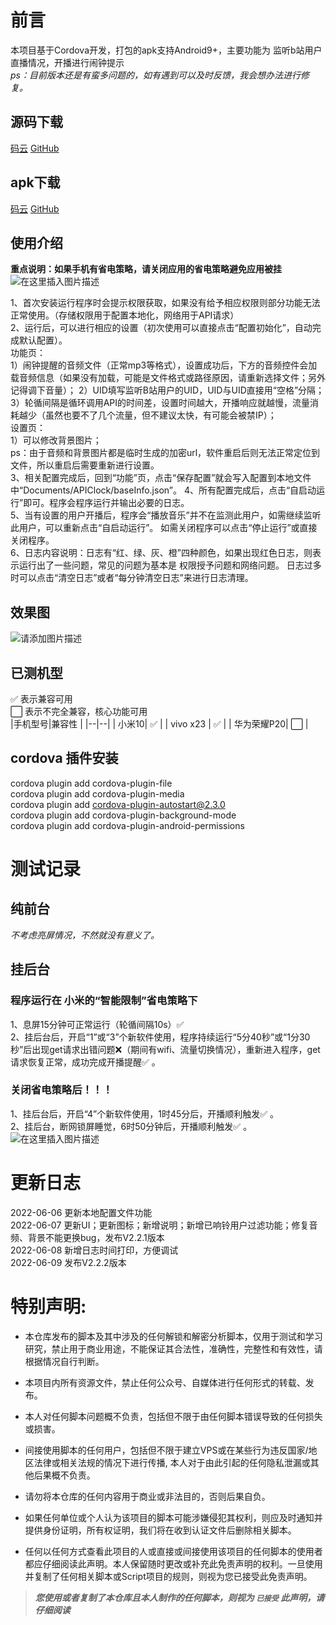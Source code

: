 ﻿# 前言

本项目基于Cordova开发，打包的apk支持Android9+，主要功能为 监听b站用户直播情况，开播进行闹钟提示  
*ps：目前版本还是有蛮多问题的，如有遇到可以及时反馈，我会想办法进行修复。*  
## 源码下载
[码云](https://gitee.com/ikaros-521/API-Clock) [GitHub](https://github.com/Ikaros-521/API-Clock)
## apk下载
[码云](https://gitee.com/ikaros-521/API-Clock/releases/v2.2.1) [GitHub](https://github.com/Ikaros-521/API-Clock/releases)
## 使用介绍
**重点说明：如果手机有省电策略，请关闭应用的省电策略避免应用被挂**
![在这里插入图片描述](https://img-blog.csdnimg.cn/2ee3b91f076741d68197329b5b1a66a0.png)


1、首次安装运行程序时会提示权限获取，如果没有给予相应权限则部分功能无法正常使用。（存储权限用于配置本地化，网络用于API请求）  
2、运行后，可以进行相应的设置（初次使用可以直接点击“配置初始化”，自动完成默认配置）。  
功能页：  
1）闹钟提醒的音频文件（正常mp3等格式），设置成功后，下方的音频控件会加载音频信息（如果没有加载，可能是文件格式或路径原因，请重新选择文件；另外记得调下音量）；
2）UID填写监听B站用户的UID，UID与UID直接用“空格”分隔；  
3）轮循间隔是循环调用API的时间差，设置时间越大，开播响应就越慢，流量消耗越少（虽然也要不了几个流量，但不建议太快，有可能会被禁IP）；  
设置页：  
1）可以修改背景图片；  
ps：由于音频和背景图片都是临时生成的加密url，软件重启后则无法正常定位到文件，所以重启后需要重新进行设置。  
3、相关配置完成后，回到“功能”页，点击“保存配置”就会写入配置到本地文件中“Documents/APIClock/baseInfo.json”。
4、所有配置完成后，点击“自启动运行”即可。程序会程序运行并输出必要的日志。  
5、当有设置的用户开播后，程序会“播放音乐”并不在监测此用户，如需继续监听此用户，可以重新点击“自启动运行”。
如需关闭程序可以点击“停止运行”或直接关闭程序。  
6、日志内容说明：日志有“红、绿、灰、橙”四种颜色，如果出现红色日志，则表示运行出了一些问题，常见的问题为基本是 权限授予问题和网络问题。
日志过多时可以点击“清空日志”或者“每分钟清空日志”来进行日志清理。  
  

## 效果图
![请添加图片描述](https://img-blog.csdnimg.cn/62cc7f8daf7547c491e4b3b92856e7dd.png)

## 已测机型
✅ 表示兼容可用  
⬜️ 表示不完全兼容，核心功能可用  
|手机型号|兼容性  |
|--|--|
| 小米10| ✅ |
| vivo x23 | ✅ |
| 华为荣耀P20| ⬜️ |

## cordova 插件安装

cordova plugin add cordova-plugin-file  
cordova plugin add cordova-plugin-media  
cordova plugin add cordova-plugin-autostart@2.3.0  
cordova plugin add cordova-plugin-background-mode  
cordova plugin add cordova-plugin-android-permissions  

# 测试记录
## 纯前台
*不考虑亮屏情况，不然就没有意义了。*

## 挂后台
### 程序运行在 小米的“智能限制”省电策略下
1、息屏15分钟可正常运行（轮循间隔10s）✅   
2、挂后台后，开启“1”或“3”个新软件使用，程序持续运行“5分40秒”或“1分30秒”后出现get请求出错问题❌（期间有wifi、流量切换情况），重新进入程序，get请求恢复正常，成功完成开播提醒✅ 。  
### 关闭省电策略后！！！
1、挂后台后，开启“4”个新软件使用，1时45分后，开播顺利触发✅ 。  
2、挂后台，断网锁屏睡觉，6时50分钟后，开播顺利触发✅ 。  
![在这里插入图片描述](https://img-blog.csdnimg.cn/d249c2f338754cfbabbe6493e4a80b41.png)
# 更新日志

2022-06-06  更新本地配置文件功能  
2022-06-07  更新UI；更新图标；新增说明；新增已响铃用户过滤功能；修复音频、背景不能更换bug，发布V2.2.1版本  
2022-06-08  新增日志时间打印，方便调试  
2022-06-09  发布V2.2.2版本  

# 特别声明:

- 本仓库发布的脚本及其中涉及的任何解锁和解密分析脚本，仅用于测试和学习研究，禁止用于商业用途，不能保证其合法性，准确性，完整性和有效性，请根据情况自行判断。

- 本项目内所有资源文件，禁止任何公众号、自媒体进行任何形式的转载、发布。

- 本人对任何脚本问题概不负责，包括但不限于由任何脚本错误导致的任何损失或损害。

- 间接使用脚本的任何用户，包括但不限于建立VPS或在某些行为违反国家/地区法律或相关法规的情况下进行传播, 本人对于由此引起的任何隐私泄漏或其他后果概不负责。

- 请勿将本仓库的任何内容用于商业或非法目的，否则后果自负。

- 如果任何单位或个人认为该项目的脚本可能涉嫌侵犯其权利，则应及时通知并提供身份证明，所有权证明，我们将在收到认证文件后删除相关脚本。

- 任何以任何方式查看此项目的人或直接或间接使用该项目的任何脚本的使用者都应仔细阅读此声明。本人保留随时更改或补充此免责声明的权利。一旦使用并复制了任何相关脚本或Script项目的规则，则视为您已接受此免责声明。


> ***您使用或者复制了本仓库且本人制作的任何脚本，则视为 `已接受` 此声明，请仔细阅读***
